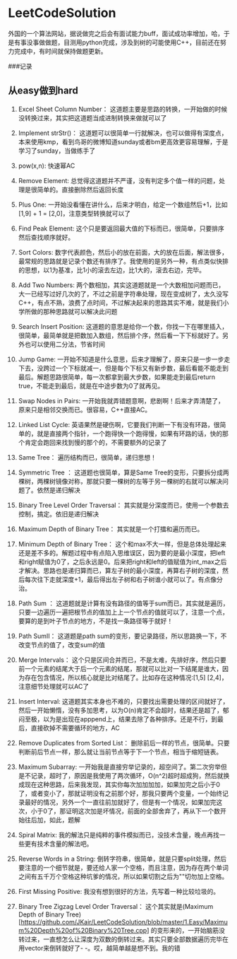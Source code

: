 LeetCodeSolution
=================
外国的一个算法网站，据说做完之后会有面试能力buff，面试成功率增加，哈，于是有事没事做做题，目测用python完成，涉及到树的可能使用C++，目前还在努力完成中，有时间就保持做题更新。

###记录

从easy做到hard
--------------
1. Excel Sheet Column Number：
这道题主要是思路的转换，一开始做的时候没转换过来，其实把这道题当成进制转换来做就可以了

1. Implement strStr()：
这道题可以很简单一行就解决，也可以做得有深度点，本来使用kmp，看到鸟哥的微博知道sunday或者bm更高效更容易理解，于是学习了sunday，当做练手了

1. pow(x,n):
快速幂AC

1. Remove Element:
总觉得这道题并不严谨，没有判定多个值一样的问题，处理是很简单的。直接删除然后返回长度

1. Plus One:
一开始没看懂在讲什么，后来才明白，给定一个数组然后+1，比如[1,9] + 1 = [2,0]，注意类型转换就可以了

1. Find Peak Element:
这个只是要返回最大值的下标而已，很简单，只要排序然后查找顺序就好。

1. Sort Colors:
数字代表颜色，然后小的放在前面，大的放在后面，解法很多，最常规的思路就是记录个数还有排序了。我使用的是另外一种，有点类似快排的思想，以1为基准，比1小的滚去左边，比1大的，滚去右边，完毕。

1. Add Two Numbers:
两个数相加，其实这道题就是一个大数相加问题而已，大一已经写过好几次的了，不过之前是字符串处理，现在变成树了，太久没写C++，有点不熟，浪费了点时间，不过解决起来的思路其实不难，就是我们小学所做的那种思路就可以解决此问题

1. Search Insert Position:
这道题的意思是给你一个数，你找一下在哪里插入，很简单，最简单就是把数加入数组，然后排个序，然后看一下下标就好了。另外也可以使用二分法，节省时间

1. Jump Game:
一开始不知道是什么意思，后来才理解了，原来只是一步一步走下去，没跨过一个下标就减一，但是每个下标又有新步数，最后看能不能走到最后。解题思路很简单，每一次都拿到最大步数，如果能走到最后return true，不能走到最后，就是在中途步数为0了就再见。

1. Swap Nodes in Pairs:
一开始我就弄错题意啊，悲剧啊！后来才弄清楚了，原来只是相邻交换而已。很容易，C++直接AC。

1. Linked List Cycle:
英语果然是硬伤啊，它要我们判断一下有没有环路，很简单的，就是直接两个指针，一个跑得快一个跑得慢，如果有环路的话，快的那个肯定会跑回来找到慢的那个的，不需要额外的记录了

1. Same Tree：
遍历结构而已，很简单，递归思想！

1. Symmetric Tree ：
这道题也很简单，算是Same Tree的变形，只要拆分成两棵树，两棵树镜像对称，那就只要一棵树的左等于另一棵树的右就可以解决问题了。依然是递归解决

1. Binary Tree Level Order Traversal：
其实就是分深度而已，使用一个参数去控制，搞定。依旧是递归解决

1. Maximum Depth of Binary Tree：
其实就是一个打擂和遍历而已。

1. Minimum Depth of Binary Tree：
这个和max不大一样，但是总体处理起来还是差不多的。解题过程中有点陷入思维误区，因为要的是最小深度，把left和right赋值为0了，之后永远是0。后来把right和left的值赋值为int_max之后才解决。思路也是递归算而已，算左子树的最小深度，再算右子树的深度，然后每次往下走就深度+1，最后得出左子树和右子树谁小就可以了。有点像分治。

1. Path Sum ：
这道题就是计算有没有路径的值等于sum而已，其实就是遍历，只要一边遍历一遍把根节点的值加上上一个节点的值就可以了，注意一个点，要算的是到叶子节点的地方，不是找一条路径等于就好！

1. Path SumII：
这道题是path sum的变形，要记录路径，所以思路换一下，不改变节点的值了，改变sum的值

1. Merge Intervals：
这个只是区间合并而已，不是太难，先排好序，然后只要前一个元素的结尾大于后一个元素的结尾，那就可以比对一下结尾是谁大，因为存在包含情况，所以核心就是比对结尾了。比如存在这种情况:[1,5] [2,4]，注意细节处理就可以AC了

1. Insert Interval:
这道题其实本身也不难的，只要找出需要处理的区间就好了，然后一开始懒惰，没有多加思考，以为O(n)肯定不会超时，结果还是超了，郁闷至极，以为是出现在apppend上，结果去除了各种排序。还是不行，到最后，直接砍掉不需要循环的地方，AC 

1. Remove Duplicates from Sorted List：
删除前后一样的节点，很简单。只要判断前后节点一样，那么就让当前节点等于下一个节点，相当于缩短链表。

1. Maximum Subarray:
一开始我是直接穷举记录的，超空间了。第二次穷举但是不记录，超时了，原因是我使用了两次循环，O(n^2)超时超成狗，然后就换成现在这种思路，后来我发现，其实你每次加加加加，如果加完之后小于0了，或者变小了，那就证明没有之前那个好，那我只要两个变量，一个始终记录最好的情况，另外一个一直往前加就好了，但是有一个情况，如果加完这次，小于0了，那证明这次加是坏情况，前面的全部舍弃了，再从下一个数开始往后加，如此，题解

1. Spiral Matrix:
我的解法只是纯粹的事件模拟而已，没技术含量，晚点再找一些更有技术含量的解法吧。

1. Reverse Words in a String:
倒转字符串，很简单，就是只要split处理，然后要注意的一个细节就是，要还给人家一个空格，而且注意，因为存在两个单词之间有五千万个空格这种坑爹的情况，所以如果切割之后为""切勿加上空格。

1. First Missing Positive:
我没有想到很好的方法，先写着一种比较垃圾的。

1. Binary Tree Zigzag Level Order Traversal：
这个其实就是(Maximum Depth of Binary Tree)[https://github.com/JKair/LeetCodeSolution/blob/master/1.Easy/Maximum%20Depth%20of%20Binary%20Tree.cpp] 的变形来的，一开始脑筋没转过来，一直想怎么让深度为双数的倒转过来。其实只要全部数据遍历完毕在用vector来倒转就好了- -。哎，越简单越是想不到。我的错